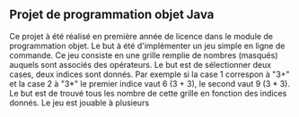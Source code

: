 ## Projet de programmation objet Java

Ce projet à été réalisé en première année de licence dans le module de programmation objet. Le but à été d'implémenter un jeu simple en ligne de commande. Ce jeu consiste en une grille remplie de nombres (masqués) auquels sont associés des opérateurs. Le but est de sélectionner deux cases, deux indices sont donnés. Par exemple si la case 1 correspon à "3+" et la case 2 à "3*" le premier indice vaut 6 (3 + 3), le second vaut 9 (3 * 3). Le but est de trouvé tous les nombre de cette grille en fonction des indices donnés. Le jeu est jouable à plusieurs